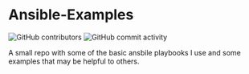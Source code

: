 # Ansible-Examples
![GitHub contributors](https://img.shields.io/github/contributors-anon/kbrown900/Ansible-Example?link=https%3A%2F%2Fgithub.com%2Fkbrown900%2FAnsible-Examples%2Fcommits%2Fmain%2F)
![GitHub commit activity](https://img.shields.io/github/commit-activity/m/kbrown900/Ansible-Examples)





A small repo with some of the basic ansbile playbooks I use and some examples that may be helpful to others.
